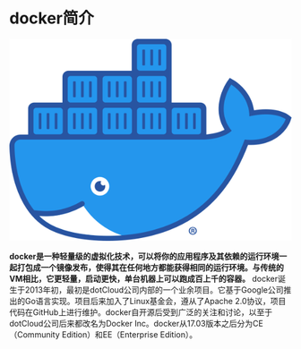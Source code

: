 # docker简介

![docker-logo](Moby-logo.png)

**docker是一种轻量级的虚拟化技术，可以将你的应用程序及其依赖的运行环境一起打包成一个镜像发布，使得其在任何地方都能获得相同的运行环境。与传统的VM相比，它更轻量，启动更快，单台机器上可以跑成百上千的容器。**
docker诞生于2013年初，最初是dotCloud公司内部的一个业余项目。它基于Google公司推出的Go语言实现。项目后来加入了Linux基金会，遵从了Apache 2.0协议，项目代码在GitHub上进行维护。docker自开源后受到广泛的关注和讨论，以至于dotCloud公司后来都改名为Docker Inc。docker从17.03版本之后分为CE（Community Edition）和EE（Enterprise Edition）。

